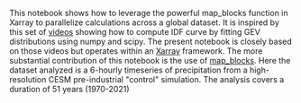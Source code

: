This notebook shows how to leverage the powerful map_blocks function in Xarray to parallelize calculations across a global dataset. It is inspired by this set of [videos](https://www.youtube.com/watch?v=FItPMwK4K1o) showing how to compute IDF curve by fitting GEV distributions using numpy and scipy. The present notebook is closely based on those videos but operates within an [Xarray](https://docs.xarray.dev/en/stable/index.html) framework. The more substantial contribution of this notebook is the use of [map_blocks](https://docs.xarray.dev/en/stable/generated/xarray.map_blocks.html). Here the dataset analyzed is a 6-hourly timeseries of precipitation from a high-resolution CESM pre-industrial "control" simulation. The analysis covers a duration of 51 years (1970-2021)
